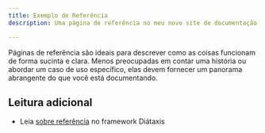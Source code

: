 ```yaml
---
title: Exemplo de Referência
description: Uma página de referência no meu novo site de documentação Starlight.

---
```


Páginas de referência são ideais para descrever como as coisas funcionam de forma sucinta e clara.
Menos preocupadas em contar uma história ou abordar um caso de uso específico, elas devem fornecer um panorama abrangente do que você está documentando.

## Leitura adicional

* Leia [sobre referência](https://diataxis.fr/reference/) no framework Diátaxis
